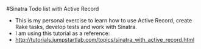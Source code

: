 #Sinatra Todo list with Active Record 

- This is my personal exercise to learn how to use Active Record, create Rake tasks, develop tests and work with Sinatra. 
- I am using this tutorial as a reference: 
-   http://tutorials.jumpstartlab.com/topics/sinatra_with_active_record.html
